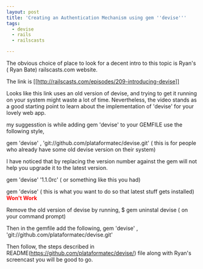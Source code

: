 ```yaml
---
layout: post
title: 'Creating an Authentication Mechanism using gem ''devise'''
tags:
  - devise
  - rails
  - railscasts

---
```


The obvious choice of place to look for a decent intro to this topic is Ryan's ( Ryan Bate) railscasts.com website.

The link is [[http://railscasts.com/episodes/209-introducing-devise]]

Looks like this link uses an old version of devise, and trying to get it running on your system might waste a lot of time. Nevertheless, the video stands as a good starting point to learn about the implementation of 'devise' for your lovely web app.

my suggesstion is while adding gem 'devise' to your GEMFILE use the following style,

gem 'devise' , 'git://github.com/plataformatec/devise.git' ( this is for people who already have some old devise version on their system)

I have noticed that by replacing the version number against the gem will not help you upgrade it to the latest version.

gem 'devise' '1.1.0rc' ( or something like this you had)

gem 'devise' ( this is what you want to do so that latest stuff gets installed) <strong><span style="color:red;">Won't Work</span></strong>

Remove the old version of devise by running,
$ gem uninstal devise ( on your command prompt)

Then in the gemfile add the following,
gem 'devise' , 'git://github.com/plataformatec/devise.git'

Then follow, the steps described in README(https://github.com/plataformatec/devise/) file along with Ryan's screencast you will be good to go.


